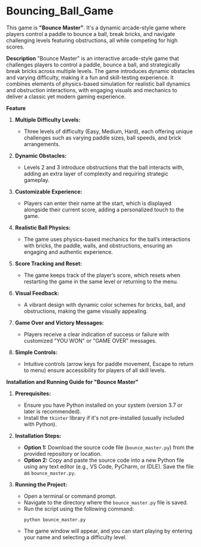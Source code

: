# Bouncing_Ball_Game
This game is **"Bounce Master"**. It's a dynamic arcade-style game where players control a paddle to bounce a ball, break bricks, and navigate challenging levels featuring obstructions, all while competing for high scores.

**Description**
"Bounce Master" is an interactive arcade-style game that challenges players to control a paddle, bounce a ball, and strategically break bricks across multiple levels. The game introduces dynamic obstacles and varying difficulty, making it a fun and skill-testing experience. It combines elements of physics-based simulation for realistic ball dynamics and obstruction interactions, with engaging visuals and mechanics to deliver a classic yet modern gaming experience.

**Feature**

1. **Multiple Difficulty Levels:**  
   - Three levels of difficulty (Easy, Medium, Hard), each offering unique challenges such as varying paddle sizes, ball speeds, and brick arrangements.

2. **Dynamic Obstacles:**  
   - Levels 2 and 3 introduce obstructions that the ball interacts with, adding an extra layer of complexity and requiring strategic gameplay.

3. **Customizable Experience:**  
   - Players can enter their name at the start, which is displayed alongside their current score, adding a personalized touch to the game.

4. **Realistic Ball Physics:**  
   - The game uses physics-based mechanics for the ball’s interactions with bricks, the paddle, walls, and obstructions, ensuring an engaging and authentic experience.

5. **Score Tracking and Reset:**  
   - The game keeps track of the player’s score, which resets when restarting the game in the same level or returning to the menu.

6. **Visual Feedback:**  
   - A vibrant design with dynamic color schemes for bricks, ball, and obstructions, making the game visually appealing.

7. **Game Over and Victory Messages:**  
   - Players receive a clear indication of success or failure with customized "YOU WON" or "GAME OVER" messages.

8. **Simple Controls:**  
   - Intuitive controls (arrow keys for paddle movement, Escape to return to menu) ensure accessibility for players of all skill levels.

**Installation and Running Guide for "Bounce Master"**

1. **Prerequisites:**
   - Ensure you have Python installed on your system (version 3.7 or later is recommended).
   - Install the `tkinter` library if it's not pre-installed (usually included with Python).

2. **Installation Steps:**
   - **Option 1:** Download the source code file (`bounce_master.py`) from the provided repository or location.
   - **Option 2:** Copy and paste the source code into a new Python file using any text editor (e.g., VS Code, PyCharm, or IDLE). Save the file as `bounce_master.py`.

3. **Running the Project:**
   - Open a terminal or command prompt.
   - Navigate to the directory where the `bounce_master.py` file is saved.
   - Run the script using the following command:
     ```
     python bounce_master.py
     ```
   - The game window will appear, and you can start playing by entering your name and selecting a difficulty level.
